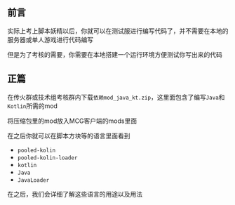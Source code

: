 ## 前言
实际上考上脚本妖精以后，你就可以在测试服进行编写代码了，并不需要在本地的服务器或单人游戏进行代码编写

但是为了考核的需要，你需要在本地搭建一个运行环境方便测试你写出来的代码

## 正篇
在传火群或技术组考核群内下载`依赖mod_java_kt.zip`，这里面包含了编写`Java`和`Kotlin`所需的mod

将压缩包里的mod放入MCG客户端的mods里面

在之后你就可以在脚本方块等的语言里面看到

- `pooled-kolin`
- `pooled-kolin-loader`
- `kotlin`
- `Java`
- `JavaLoader`

在之后，我们会详细了解这些语言的用途以及用法